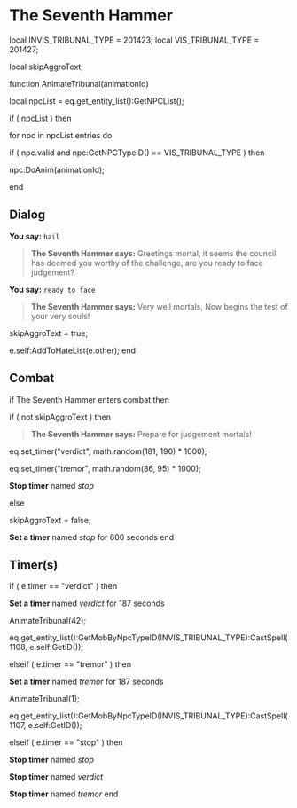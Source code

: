 # The Seventh Hammer
local INVIS_TRIBUNAL_TYPE = 201423; 
local VIS_TRIBUNAL_TYPE = 201427; 

local skipAggroText;

function AnimateTribunal(animationId)

local npcList = eq.get_entity_list():GetNPCList();


if ( npcList ) then


for npc in npcList.entries do



if ( npc.valid and npc:GetNPCTypeID() == VIS_TRIBUNAL_TYPE ) then




npc:DoAnim(animationId);



end

## Dialog

**You say:** `hail`



>**The Seventh Hammer says:** Greetings mortal, it seems the council has deemed you worthy of the challenge, are you ready to face judgement?




**You say:** `ready to face`



>**The Seventh Hammer says:** Very well mortals, Now begins the test of your very souls!


skipAggroText = true;


e.self:AddToHateList(e.other);
end

## Combat

if  The Seventh Hammer enters combat  then


if ( not skipAggroText ) then



>**The Seventh Hammer says:** Prepare for judgement mortals!



eq.set_timer("verdict", math.random(181, 190) * 1000);


eq.set_timer("tremor", math.random(86, 95) * 1000);


**Stop timer** named *stop*

else


skipAggroText = false;


**Set a timer** named *stop* for 600 seconds
end

## Timer(s)


if ( e.timer == "verdict" ) then


**Set a timer** named *verdict* for 187 seconds


AnimateTribunal(42);


eq.get_entity_list():GetMobByNpcTypeID(INVIS_TRIBUNAL_TYPE):CastSpell(1108, e.self:GetID()); 




elseif ( e.timer == "tremor" ) then


**Set a timer** named *tremor* for 187 seconds


AnimateTribunal(1);


eq.get_entity_list():GetMobByNpcTypeID(INVIS_TRIBUNAL_TYPE):CastSpell(1107, e.self:GetID()); 




elseif ( e.timer == "stop" ) then


**Stop timer** named *stop*


**Stop timer** named *verdict*


**Stop timer** named *tremor*
end
